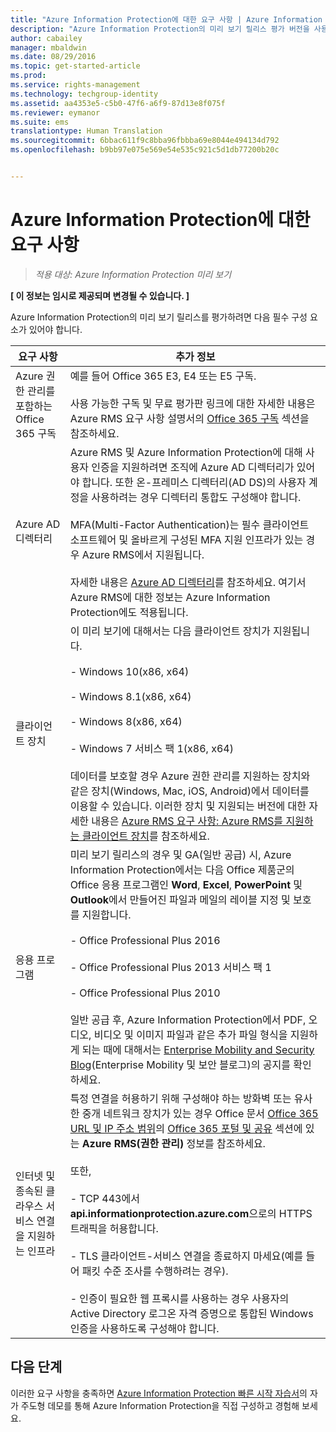 ```yaml
---
title: "Azure Information Protection에 대한 요구 사항 | Azure Information Protection"
description: "Azure Information Protection의 미리 보기 릴리스 평가 버전을 사용하는 데 필요한 필수 구성 요소에 대해 알아봅니다."
author: cabailey
manager: mbaldwin
ms.date: 08/29/2016
ms.topic: get-started-article
ms.prod: 
ms.service: rights-management
ms.technology: techgroup-identity
ms.assetid: aa4353e5-c5b0-47f6-a6f9-87d13e8f075f
ms.reviewer: eymanor
ms.suite: ems
translationtype: Human Translation
ms.sourcegitcommit: 6bbac611f9c8bba96fbbba69e8044e494134d792
ms.openlocfilehash: b9bb97e075e569e54e535c921c5d1db77200b20c


---
```


# Azure Information Protection에 대한 요구 사항

>*적용 대상: Azure Information Protection 미리 보기*

**[ 이 정보는 임시로 제공되며 변경될 수 있습니다. ]**

Azure Information Protection의 미리 보기 릴리스를 평가하려면 다음 필수 구성 요소가 있어야 합니다. 

|요구 사항|추가 정보|
|---------------|--------------------|
|Azure 권한 관리를 포함하는 Office 365 구독|예를 들어 Office 365 E3, E4 또는 E5 구독.<br /><br />사용 가능한 구독 및 무료 평가판 링크에 대한 자세한 내용은 Azure RMS 요구 사항 설명서의 [Office 365 구독](../get-started/requirements-subscriptions.md#office-365-subscription) 섹션을 참조하세요.|
|Azure AD 디렉터리|Azure RMS 및 Azure Information Protection에 대해 사용자 인증을 지원하려면 조직에 Azure AD 디렉터리가 있어야 합니다. 또한 온-프레미스 디렉터리(AD DS)의 사용자 계정을 사용하려는 경우 디렉터리 통합도 구성해야 합니다.<br /><br />MFA(Multi-Factor Authentication)는 필수 클라이언트 소프트웨어 및 올바르게 구성된 MFA 지원 인프라가 있는 경우 Azure RMS에서 지원됩니다.<br /><br />자세한 내용은 [Azure AD 디렉터리](../get-started/requirements-azure-ad.md)를 참조하세요. 여기서 Azure RMS에 대한 정보는 Azure Information Protection에도 적용됩니다.|
|클라이언트 장치|이 미리 보기에 대해서는 다음 클라이언트 장치가 지원됩니다.<br /><br />- Windows 10(x86, x64)<br /><br />- Windows 8.1(x86, x64)<br /><br />- Windows 8(x86, x64)<br /><br />- Windows 7 서비스 팩 1(x86, x64)<br /><br />데이터를 보호할 경우 Azure 권한 관리를 지원하는 장치와 같은 장치(Windows, Mac, iOS, Android)에서 데이터를 이용할 수 있습니다. 이러한 장치 및 지원되는 버전에 대한 자세한 내용은 [Azure RMS 요구 사항: Azure RMS를 지원하는 클라이언트 장치](../get-started/requirements-client-devices.md)를 참조하세요.|
|응용 프로그램|미리 보기 릴리스의 경우 및 GA(일반 공급) 시, Azure Information Protection에서는 다음 Office 제품군의 Office 응용 프로그램인 **Word**, **Excel**, **PowerPoint** 및 **Outlook**에서 만들어진 파일과 메일의 레이블 지정 및 보호를 지원합니다.<br /><br />- Office Professional Plus 2016<br /><br />- Office Professional Plus 2013 서비스 팩 1<br /><br />- Office Professional Plus 2010<br /><br />일반 공급 후, Azure Information Protection에서 PDF, 오디오, 비디오 및 이미지 파일과 같은 추가 파일 형식을 지원하게 되는 때에 대해서는 [Enterprise Mobility and Security Blog](https://blogs.technet.microsoft.com/enterprisemobility/?product=azure-rights-management-services)(Enterprise Mobility 및 보안 블로그)의 공지를 확인하세요.|
|인터넷 및 종속된 클라우스 서비스 연결을 지원하는 인프라|특정 연결을 허용하기 위해 구성해야 하는 방화벽 또는 유사한 중개 네트워크 장치가 있는 경우 Office 문서 [Office 365 URL 및 IP 주소 범위](https://support.office.com/en-US/article/Office-365-URLs-and-IP-address-ranges-8548a211-3fe7-47cb-abb1-355ea5aa88a2)의 [Office 365 포털 및 공유](https://support.office.com/article/Office-365-URLs-and-IP-address-ranges-8548a211-3fe7-47cb-abb1-355ea5aa88a2#BKMK_Portal-identity) 섹션에 있는 **Azure RMS(권한 관리)** 정보를 참조하세요.<br /><br />또한,<br /><br />- TCP 443에서 **api.informationprotection.azure.com**으로의 HTTPS 트래픽을 허용합니다.<br /><br />- TLS 클라이언트-서비스 연결을 종료하지 마세요(예를 들어 패킷 수준 조사를 수행하려는 경우). <br /><br />- 인증이 필요한 웹 프록시를 사용하는 경우 사용자의 Active Directory 로그온 자격 증명으로 통합된 Windows 인증을 사용하도록 구성해야 합니다.|

## 다음 단계

이러한 요구 사항을 충족하면 [Azure Information Protection 빠른 시작 자습서](infoprotect-quick-start-tutorial.md)의 자가 주도형 데모를 통해 Azure Information Protection을 직접 구성하고 경험해 보세요.




<!--HONumber=Sep16_HO1-->


